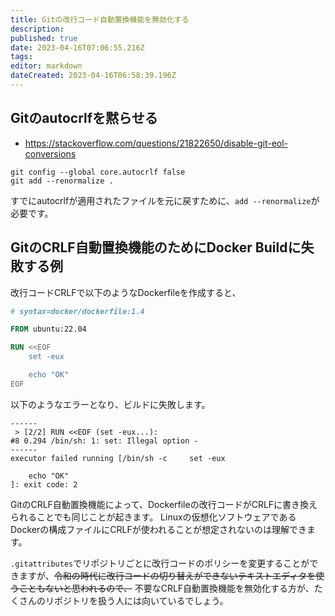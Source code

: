 ```yaml
---
title: Gitの改行コード自動置換機能を無効化する
description: 
published: true
date: 2023-04-16T07:06:55.216Z
tags: 
editor: markdown
dateCreated: 2023-04-16T06:58:39.196Z
---
```


## Gitのautocrlfを黙らせる

- <https://stackoverflow.com/questions/21822650/disable-git-eol-conversions>

```
git config --global core.autocrlf false
git add --renormalize .
```

すでにautocrlfが適用されたファイルを元に戻すために、`add --renormalize`が必要です。

## GitのCRLF自動置換機能のためにDocker Buildに失敗する例

改行コードCRLFで以下のようなDockerfileを作成すると、

```dockerfile
# syntax=docker/dockerfile:1.4

FROM ubuntu:22.04

RUN <<EOF
    set -eux

    echo "OK"
EOF
```

以下のようなエラーとなり、ビルドに失敗します。

```
------
 > [2/2] RUN <<EOF (set -eux...):
#8 0.294 /bin/sh: 1: set: Illegal option -
------
executor failed running [/bin/sh -c     set -eux

    echo "OK"
]: exit code: 2
```

GitのCRLF自動置換機能によって、Dockerfileの改行コードがCRLFに書き換えられることでも同じことが起きます。
Linuxの仮想化ソフトウェアであるDockerの構成ファイルにCRLFが使われることが想定されないのは理解できます。

`.gitattributes`でリポジトリごとに改行コードのポリシーを変更することができますが、~~令和の時代に改行コードの切り替えができないテキストエディタを使うこともないと思われるので、~~ 不要なCRLF自動置換機能を無効化する方が、たくさんのリポジトリを扱う人には向いているでしょう。
